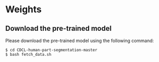 # Weights
## Download the pre-trained model

Please download the pre-trained model using the following command:

    $ cd CDCL-human-part-segmentation-master
    $ bash fetch_data.sh

